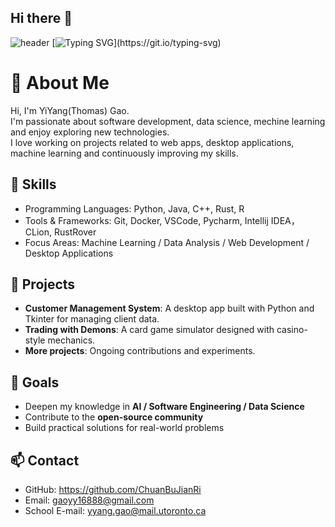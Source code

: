 ## Hi there 👋


![header](https://capsule-render.vercel.app/api?type=waving&color=gradient&height=200&section=header&text=Hello!%20I'm%20YiYang%20(Thomas)%20👋&fontSize=40)
[![Typing SVG](https://readme-typing-svg.demolab.com?font=Fira+Code&size=28&pause=1000&color=F75C7E&center=true&vCenter=true&width=600&lines=Welcome+to+my+GitHub!;AI+%7C+Computer+Science+Enthusiast;Always+learning+new+things...)](https://git.io/typing-svg)

# 👋 About Me

Hi, I'm YiYang(Thomas) Gao.  
I'm passionate about software development, data science, mechine learning and enjoy exploring new technologies.  
I love working on projects related to  web apps, desktop applications, machine learning and continuously improving my skills.

## 🚀 Skills
- Programming Languages: Python, Java, C++, Rust, R
- Tools & Frameworks: Git, Docker, VSCode, Pycharm, Intellij IDEA， CLion, RustRover
- Focus Areas: Machine Learning / Data Analysis / Web Development / Desktop Applications 

## 📂 Projects
- **Customer Management System**: A desktop app built with Python and Tkinter for managing client data.  
- **Trading with Demons**: A card game simulator designed with casino-style mechanics.  
- **More projects**: Ongoing contributions and experiments.  

## 🎯 Goals
- Deepen my knowledge in **AI / Software Engineering / Data Science**  
- Contribute to the **open-source community**  
- Build practical solutions for real-world problems  

## 📫 Contact
- GitHub: https://github.com/ChuanBuJianRi
- Email: gaoyy16888@gmail.com
- School E-mail: yyang.gao@mail.utoronto.ca

